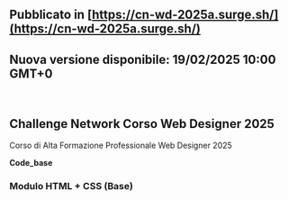 ## Pubblicato in <a>[https://cn-wd-2025a.surge.sh/](https://cn-wd-2025a.surge.sh/)</a>
## Nuova versione disponibile: 19/02/2025 10:00 GMT+0

<br>

## Challenge Network Corso Web Designer 2025

Corso di Alta Formazione Professionale Web Designer 2025

**Code_base**

### Modulo HTML + CSS (Base)






<!-- 
# Nuova versione disponibile: 17/02/2025 11:40 GMT+0

# In aggiornamento...
> 16/02/2025 08:56 GMT+0
- La nuova versione sarà disponibile a breve.
- Controlla la data dell'ultimo **commit** per sapere se sei GIA' aggiornato alla versione più recente.

-->

<!-- 
 # Nuova versione disponibile: 25_02_16
-->

<!-- 
ADD code update
REFACTOR code_base
cn-wd-2025a.surge.sh
-->
